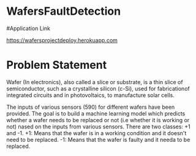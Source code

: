 # WafersFaultDetection

#Application Link

https://wafersprojectdeploy.herokuapp.com

# Problem Statement

Wafer (In electronics), also called a slice or substrate, is a thin slice of semiconductor,
such as a crystalline silicon (c-Si), used for fabricationof integrated circuits and in photovoltaics,
to manufacture solar cells.

The inputs of various sensors (590) for different wafers have been provided.
The goal is to build a machine learning model which predicts whether a wafer needs to be replaced or not
(i.e whether it is working or not) nased on the inputs from various sensors.
There are two classes: +1 and -1.
+1: Means that the wafer is in a working condition and it doesn't need to be replaced.
-1: Means that the wafer is faulty and it needa to be replaced.
